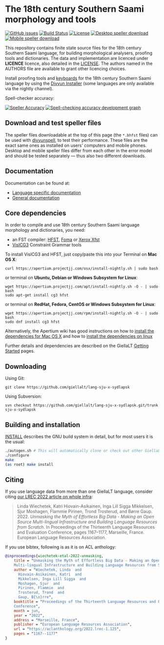 The 18th century Southern Saami morphology and tools
==========================================

[![GitHub issues](https://img.shields.io/github/issues-raw/giellalt/lang-sju-x-sydlapsk)](https://github.com/giellalt/lang-sju-x-sydlapsk/issues)
[![Build Status](https://divvun-tc.giellalt.org/api/github/v1/repository/giellalt/sju-x-sydlapsk/main/badge.svg)](https://github.com/giellalt/sju-x-sydlapsk/actions)
[![License](https://img.shields.io/github/license/giellalt/lang-sju-x-sydlapsk)](https://github.com/giellalt/lang-sju-x-sydlapsk/blob/main/LICENSE)
[![Desktop speller download](https://img.shields.io/badge/download%40latest-desktop--bhfst-brightgreen)](https://pahkat.uit.no/main/download/speller-sju-x-sydlapsk?platform=desktop&channel=nightly)
[![Mobile speller download](https://img.shields.io/badge/download%40latest-mobile--bhfst-brightgreen)](https://pahkat.uit.no/main/download/speller-sju-x-sydlapsk?platform=mbile&channel=nightly)

This repository contains finite state source files for the 18th century Southern Saami language,
for building morphological analysers, proofing tools
and dictionaries. The data and implementation are licenced under __LICENCE__
licence, also detailed in the
[LICENSE](https://github.com/giellalt/lang-sju-x-sydlapsk/blob/main/LICENSE). The
authors named in the AUTHORS file are available to grant other licencing
choices.

Install proofing tools and [keyboards](https://github.com/giellalt/keyboard-sju-x-sydlapsk)
for the 18th century Southern Saami language by using the [Divvun Installer](http://divvun.no)
(some languages are only available via the nightly channel).

Spell-checker accuracy:

[![Speller
Accuracy](https://img.shields.io/badge/Speller_Accuracy-XX_%25-green.svg)](https://giellalt.github.io/lang-sju-x-sydlapsk/speller-report.html)
[![Spell-checking accuracy development
graph](https://giellalt.github.io/lang-sju-x-sydlapsk/speller-report.svg)](https://giellalt.github.io/lang-sju-x-sydlapsk/speller-report.svg)

Download and test speller files
-------------------------------

The speller files downloadable at the top of this page (the `*.bhfst` files) can
be used with [divvunspell](https://github.com/divvun/divvunspell), to test their
performance. These files are the exact same ones as installed on users' computers
and mobile phones. Desktop and mobile speller files differ from each other in the
error model and should be tested separately — thus also two different downloads.


Documentation
-------------

Documentation can be found at:

- [Language specific documentation](https://giellalt.github.io/lang-sju-x-sydlapsk/)
- [General documentation](https://giellalt.github.io/)

Core dependencies
-----------------

In order to compile and use 18th century Southern Saami language morphology and
dictionaries, you need:

- an FST compiler: [HFST](https://github.com/hfst/hfst), [Foma](https://github.com/mhulden/foma) or [Xerox Xfst](https://web.stanford.edu/~laurik/fsmbook/home.html)
- [VislCG3](https://visl.sdu.dk/svn/visl/tools/vislcg3/trunk) Constraint Grammar tools

To install VislCG3 and HFST, just copy/paste this into your Terminal on **Mac OS X**:

```
curl https://apertium.projectjj.com/osx/install-nightly.sh | sudo bash
```

or terminal on **Ubuntu, Debian or Windows Subsystem for Linux**:

```
wget https://apertium.projectjj.com/apt/install-nightly.sh -O - | sudo bash
sudo apt-get install cg3 hfst
```

or terminal on **RedHat, Fedora, CentOS or Windows Subsystem for Linux**:

```
wget https://apertium.projectjj.com/rpm/install-nightly.sh -O - | sudo bash
sudo dnf install cg3 hfst
```

Alternatively, the Apertium wiki has good instructions on how to [install the dependencies for Mac
OS X](https://wiki.apertium.org/wiki/Apertium_on_Mac_OS_X) and how to [install
the dependencies on
linux](https://wiki.apertium.org/wiki/Installation_of_grammar_libraries)

Further details and dependencies are described on the GiellaLT [Getting Started](https://giellalt.uit.no/infra/GettingStarted.html) pages.

Downloading
-----------

Using Git:
```
git clone https://github.com/giellalt/lang-sju-x-sydlapsk
```

Using Subversion:
```
svn checkout https://github.com/giellalt/lang-sju-x-sydlapsk.git/trunk sju-x-sydlapsk
```

Building and installation
-------------------------

[INSTALL](https://github.com/giellalt/lang-sju-x-sydlapsk/blob/main/INSTALL)
describes the GNU build system in detail, but for most users it is the usual:

```sh
./autogen.sh # This will automatically clone or check out other GiellaLT dependencies
./configure
make
(as root) make install
```

Citing
------

<!-- Add language specific citation stuff here and to the CITATION.cff -->

If you use language data from more than one GiellaLT language, consider citing
[our LREC 2022 article on whole
infra](https://aclanthology.org/2022.lrec-1.125/):

> Linda Wiechetek, Katri Hiovain-Asikainen, Inga Lill Sigga Mikkelsen,
  Sjur Moshagen, Flammie Pirinen, Trond Trosterud, and Børre Gaup. 2022.
  *Unmasking the Myth of Effortless Big Data - Making an Open Source
  Multi-lingual Infrastructure and Building Language Resources from Scratch*.
  In Proceedings of the Thirteenth Language Resources and Evaluation Conference,
  pages 1167–1177, Marseille, France. European Language Resources Association.

If you use bibtex, following is as it is on ACL anthology:

```bibtex
@inproceedings{wiechetek-etal-2022-unmasking,
    title = "Unmasking the Myth of Effortless Big Data - Making an Open Source
    Multi-lingual Infrastructure and Building Language Resources from Scratch",
    author = "Wiechetek, Linda  and
      Hiovain-Asikainen, Katri  and
      Mikkelsen, Inga Lill Sigga  and
      Moshagen, Sjur  and
      Pirinen, Flammie  and
      Trosterud, Trond  and
      Gaup, B{\o}rre",
    booktitle = "Proceedings of the Thirteenth Language Resources and Evaluation
    Conference",
    month = jun,
    year = "2022",
    address = "Marseille, France",
    publisher = "European Language Resources Association",
    url = "https://aclanthology.org/2022.lrec-1.125",
    pages = "1167--1177"
}
```
